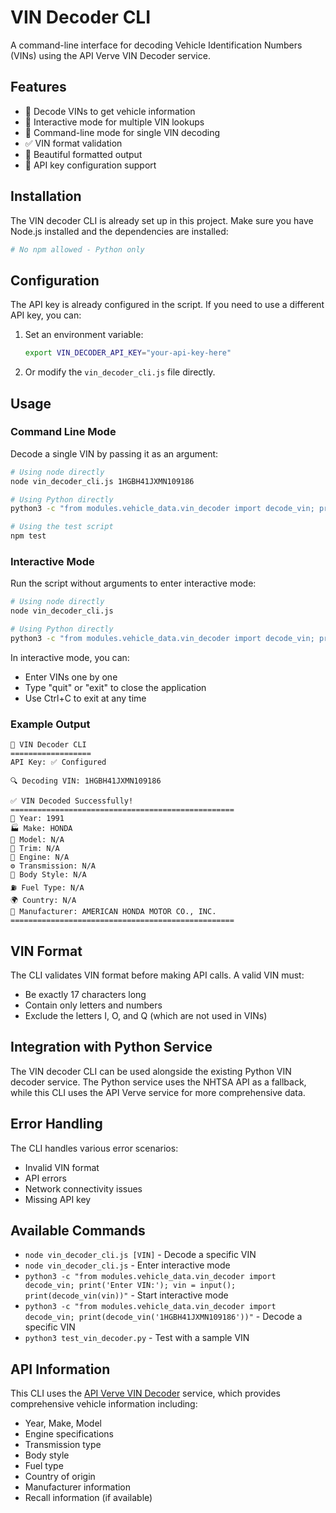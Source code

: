 # VIN Decoder CLI

A command-line interface for decoding Vehicle Identification Numbers (VINs) using the API Verve VIN Decoder service.

## Features

- 🚗 Decode VINs to get vehicle information
- 📱 Interactive mode for multiple VIN lookups
- 🔧 Command-line mode for single VIN decoding
- ✅ VIN format validation
- 🎨 Beautiful formatted output
- 🔑 API key configuration support

## Installation

The VIN decoder CLI is already set up in this project. Make sure you have Node.js installed and the dependencies are installed:

```bash
# No npm allowed - Python only
```

## Configuration

The API key is already configured in the script. If you need to use a different API key, you can:

1. Set an environment variable:
   ```bash
   export VIN_DECODER_API_KEY="your-api-key-here"
   ```

2. Or modify the `vin_decoder_cli.js` file directly.

## Usage

### Command Line Mode

Decode a single VIN by passing it as an argument:

```bash
# Using node directly
node vin_decoder_cli.js 1HGBH41JXMN109186

# Using Python directly
python3 -c "from modules.vehicle_data.vin_decoder import decode_vin; print(decode_vin('1HGBH41JXMN109186'))"

# Using the test script
npm test
```

### Interactive Mode

Run the script without arguments to enter interactive mode:

```bash
# Using node directly
node vin_decoder_cli.js

# Using Python directly
python3 -c "from modules.vehicle_data.vin_decoder import decode_vin; print('Enter VIN:'); vin = input(); print(decode_vin(vin))"
```

In interactive mode, you can:
- Enter VINs one by one
- Type "quit" or "exit" to close the application
- Use Ctrl+C to exit at any time

### Example Output

```
🚗 VIN Decoder CLI
==================
API Key: ✅ Configured

🔍 Decoding VIN: 1HGBH41JXMN109186

✅ VIN Decoded Successfully!
==================================================
📅 Year: 1991
🏭 Make: HONDA
🚗 Model: N/A
🎨 Trim: N/A
🔧 Engine: N/A
⚙️ Transmission: N/A
🚪 Body Style: N/A
⛽ Fuel Type: N/A
🌍 Country: N/A
🏢 Manufacturer: AMERICAN HONDA MOTOR CO., INC.
==================================================
```

## VIN Format

The CLI validates VIN format before making API calls. A valid VIN must:
- Be exactly 17 characters long
- Contain only letters and numbers
- Exclude the letters I, O, and Q (which are not used in VINs)

## Integration with Python Service

The VIN decoder CLI can be used alongside the existing Python VIN decoder service. The Python service uses the NHTSA API as a fallback, while this CLI uses the API Verve service for more comprehensive data.

## Error Handling

The CLI handles various error scenarios:
- Invalid VIN format
- API errors
- Network connectivity issues
- Missing API key

## Available Commands

- `node vin_decoder_cli.js [VIN]` - Decode a specific VIN
- `node vin_decoder_cli.js` - Enter interactive mode
- `python3 -c "from modules.vehicle_data.vin_decoder import decode_vin; print('Enter VIN:'); vin = input(); print(decode_vin(vin))"` - Start interactive mode
- `python3 -c "from modules.vehicle_data.vin_decoder import decode_vin; print(decode_vin('1HGBH41JXMN109186'))"` - Decode a specific VIN
- `python3 test_vin_decoder.py` - Test with a sample VIN

## API Information

This CLI uses the [API Verve VIN Decoder](https://apiverve.com/apps/vindecoder) service, which provides comprehensive vehicle information including:
- Year, Make, Model
- Engine specifications
- Transmission type
- Body style
- Fuel type
- Country of origin
- Manufacturer information
- Recall information (if available)

